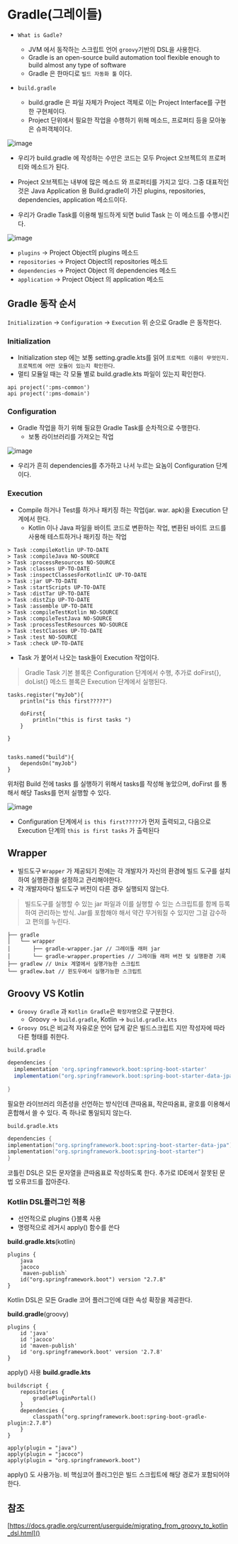 # Gradle(그레이들)

- `What is Gadle?`
  - JVM 에서 동작하는 스크립트 언어 `groovy`기반의 DSL을 사용한다.   
  - Gradle is an open-source build automation tool flexible enough to build almost any type of software
  - Gradle 은 한마디로 `빌드 자동화 툴` 이다.


- `build.gradle`
  - build.gradle 은 파일 자체가 Project 객체로 이는 Project Interface를 구현한 구현체이다. 
  - Project 단위에서 필요한 작업을 수행하기 위해 메소드, 프로퍼티 등을 모아놓은 슈퍼객체이다.

![image](https://github.com/russell-seo/TIL/assets/79154652/9a169ea9-5627-478b-aaff-5ff943868a8d)



- 우리가 build.gradle 에 작성하는 수만은 코드는 모두 Project 오브젝트의 프로퍼티와 메소드가 된다.

- Project 오브젝트는 내부에 많은 메소드 와 프로퍼티를 가지고 있다. 그중 대표적인 것은 Java Application 용 Build.gradle이 가진 plugins, repositories, dependencies, application 메소드이다.
- 우리가 Gradle Task를 이용해 빌드하게 되면 bulid Task 는 이 메소드를 수행시킨다.

![image](https://github.com/russell-seo/TIL/assets/79154652/2f73a215-119f-40cd-869a-1718775067b9)

- `plugins` -> Project Object의 plugins 메소드
- `repositories` -> Project Object의 repositories 메소드
- `dependencies` -> Project Object 의 dependencies 메소드
- `application` -> Project Object 의 application 메소드



## Gradle 동작 순서

`Initialization` -> `Configuration` -> `Execution`
위 순으로 Gradle 은 동작한다.

### Initialization

- Initialization step 에는 보통 setting.gradle.kts를 읽어 `프로젝트 이름이 무엇인지. 프로젝트에 어떤 모듈이 있는지 확인한다`.
- 멀티 모듈일 때는 각 모듈 별로 build.gradle.kts 파일이 있는지 확인한다.
~~~
api project(':pms-common')
api project(':pms-domain')
~~~

### Configuration

- Gradle 작업을 하기 위해 필요한 Gradle Task를 순차적으로 수행한다.
  - 보통 라이브러리를 가져오는 작업

![image](https://github.com/russell-seo/TIL/assets/79154652/6ffdfb47-4fa6-4467-9567-213dc3eff02d)

- 우리가 흔히 dependencies를 추가하고 나서 누르는 요놈이 Configuration 단계이다.

### Execution

- Compile 하거나 Test를 하거나 패키징 하는 작업(jar. war. apk)을 Execution 단계에서 한다.
  - Kotlin 이나 Java 파일을 바이트 코드로 변환하는 작업, 변환된 바이트 코드를 사용해 테스트하거나 패키징 하는 작업

~~~
> Task :compileKotlin UP-TO-DATE
> Task :compileJava NO-SOURCE
> Task :processResources NO-SOURCE
> Task :classes UP-TO-DATE
> Task :inspectClassesForKotlinIC UP-TO-DATE
> Task :jar UP-TO-DATE
> Task :startScripts UP-TO-DATE
> Task :distTar UP-TO-DATE
> Task :distZip UP-TO-DATE
> Task :assemble UP-TO-DATE
> Task :compileTestKotlin NO-SOURCE
> Task :compileTestJava NO-SOURCE
> Task :processTestResources NO-SOURCE
> Task :testClasses UP-TO-DATE
> Task :test NO-SOURCE
> Task :check UP-TO-DATE
~~~

- Task 가 붙어서 나오는 task들이 Execution 작업이다.


> Gradle Task 기본 블록은 Configuration 단계에서 수행, 추가로 doFirst{}, doList{} 메소드 블록은 Execution 단계에서 실행된다.

~~~
tasks.register("myJob"){
    println("is this first?????")
    
    doFirst{
        println("this is first tasks ")
    }

}


tasks.named("build"){
    dependsOn("myJob")
}
~~~

위처럼 Build 전에 tasks 를 실행하기 위해서 tasks를 작성해 놓았으며, doFirst 를 통해서 해당 Tasks를 먼저 실행할 수 있다.

![image](https://github.com/russell-seo/TIL/assets/79154652/266594cc-5a7e-4a0d-85a7-80b0e37a675e)




- Configuration 단계에서 `is this first?????`가 먼저 출력되고, 다음으로 Execution 단계의 `this is first tasks` 가 출력된다


## Wrapper
- 빌드도구 `Wrapper` 가 제공되기 전에는 각 개발자가 자신의 환경에 빌드 도구를 설치하여 실행환경을 설정하고 관리해야한다.
- 각 개발자마다 빌드도구 버전이 다른 경우 실행되지 않는다.

> 빌드도구를 실행할 수 있는 jar 파일과 이를 실행할 수 있는 스크립트를 함께 등록하여 관리하는 방식. Jar를 포함해야 해서 약간 무거워질 수 있지만 그걸 감수하고 편의를 누린다.

~~~
├── gradle
│   └── wrapper
│       ├── gradle-wrapper.jar // 그레이들 래퍼 jar
│       └── gradle-wrapper.properties // 그레이들 래퍼 버전 및 실행환경 기록
├── gradlew // Unix 계열에서 실행가능한 스크립트
└── gradlew.bat // 윈도우에서 실행가능한 스크립트
~~~

## Groovy VS Kotlin

- `Groovy Gradle` 과 `Kotlin Gradle`은 `확장자명`으로 구분한다.
  - Groovy -> `build.gradle`, Kotlin -> `build.gradle.kts`
- `Groovy DSL`은 비교적 자유로운 언어 답게 같은 빌드스크립트 지만 작성자에 따라 다른 형태를 취한다.

`build.gradle`
~~~groovy
dependencies {
  implementation 'org.springframework.boot:spring-boot-starter'
  implementation("org.springframework.boot:spring-boot-starter-data-jpa")
  
}
~~~
필요한 라이브러리 의존성을 선언하는 방식인데 큰따옴표, 작은따옴표, 괄호를 이용해서 혼합해서 쓸 수 있다.
즉 하나로 통일되지 않는다.

`build.gradle.kts`
~~~kotlin
dependencies {
implementation("org.springframework.boot:spring-boot-starter-data-jpa")
implementation("org.springframework.boot:spring-boot-starter")
}
~~~
코틀린 DSL은 모든 문자열을 큰따옴표로 작성하도록 한다. 추가로 IDE에서 잘못된 문법 오류코드를 잡아준다.

### Kotlin DSL플러그인 적용

- 선언적으로 plugins {}블록 사용
- 명령적으로 레거시 apply() 함수를 쓴다

__build.gradle.kts__(kotlin)
~~~
plugins {
    java
    jacoco
    `maven-publish`
    id("org.springframework.boot") version "2.7.8"
}
~~~

Kotlin DSL은 모든 Gradle 코어 플러그인에 대한 속성 확장을 제공한다.


__build.gradle__(groovy)
~~~
plugins {
    id 'java'
    id 'jacoco'
    id 'maven-publish'
    id 'org.springframework.boot' version '2.7.8'
}
~~~

apply() 사용
__build.gradle.kts__
~~~
buildscript {
    repositories {
        gradlePluginPortal()
    }
    dependencies {
        classpath("org.springframework.boot:spring-boot-gradle-plugin:2.7.8")
    }
}

apply(plugin = "java")
apply(plugin = "jacoco")
apply(plugin = "org.springframework.boot")
~~~

apply() 도 사용가능. 비 핵심코어 플러그인은 빌드 스크립트에 해당 경로가 포함되어야 한다.

## 참조
[https://docs.gradle.org/current/userguide/migrating_from_groovy_to_kotlin_dsl.html]()
